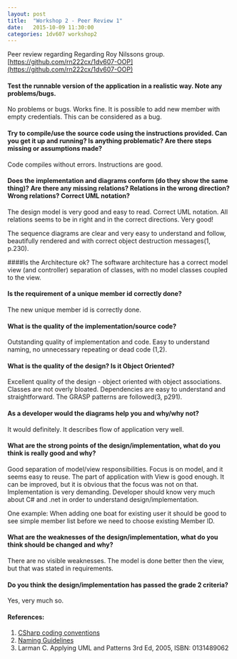 ```yaml
---
layout: post
title:  "Workshop 2 - Peer Review 1"
date:   2015-10-09 11:30:00
categories: 1dv607 workshop2
---
```


Peer review regarding Regarding Roy Nilssons group.
[https://github.com/rn222cx/1dv607-OOP](https://github.com/rn222cx/1dv607-OOP)

#### Test the runnable version of the application in a realistic way. Note any problems/bugs.
No problems or bugs. Works fine. It is possible to add new member with empty credentials. This can be considered as a bug.

#### Try to compile/use the source code using the instructions provided. Can you get it up and running? Is anything problematic? Are there steps missing or assumptions made?
Code compiles without errors. Instructions are good.

#### Does the implementation and diagrams conform (do they show the same thing)? Are there any missing relations? Relations in the wrong direction? Wrong relations? Correct UML notation?
The design model is very good and easy to read. Correct UML notation. All relations seems to be in right and in the correct directions. Very good!

The sequence diagrams are clear and very easy to understand and follow, beautifully rendered and with correct object destruction messages(1, p.230).

####Is the Architecture ok?
The software architecture has a correct model view (and controller) separation of classes, with no model classes coupled to the view. 

#### Is the requirement of a unique member id correctly done?
The new unique member id is correctly done. 

#### What is the quality of the implementation/source code?
Outstanding quality of implementation and code. Easy to understand naming, no unnecessary repeating or dead code (1,2). 

#### What is the quality of the design? Is it Object Oriented?
Excellent quality of the design - object oriented with object associations. Classes are not overly bloated. Dependencies are easy to understand and straightforward. The GRASP patterns are followed(3, p291).

#### As a developer would the diagrams help you and why/why not?
It would definitely. It describes flow of application very well.

#### What are the strong points of the design/implementation, what do you think is really good and why?
Good separation of model/view responsibilities. Focus is on model, and it seems easy to reuse. The part of application with View is good enough. It can be improved, but it is obvious that the focus was not on that. Implementation is very demanding. Developer should know very much about C# and .net in order to understand design/implementation.

One example: When adding one boat for existing user it should be good to see simple member list before we need to choose existing Member ID. 

#### What are the weaknesses of the design/implementation, what do you think should be changed and why?
There are no visible weaknesses. The model is done better then the view, but that was stated in requirements. 

#### Do you think the design/implementation has passed the grade 2 criteria?
Yes, very much so.

#### References:
1. [CSharp coding conventions][1]
1. [Naming Guidelines][2]
1. Larman C. Applying UML and Patterns 3rd Ed, 2005, ISBN: 0131489062

[1]: https://msdn.microsoft.com/en-us/library/ff926074.aspx
[2]: https://msdn.microsoft.com/en-us/library/ms229002(v=vs.110).aspx